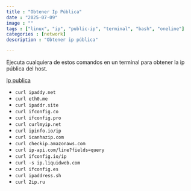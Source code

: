 ```yaml
---
title : "Obtener Ip Pública"
date : "2025-07-09"
image : ""
tags : ["linux", "ip", "public-ip", "terminal", "bash", "oneline"]
categories : [network]
description : "Obtener ip pública"

---
```


Ejecuta cualquiera de estos comandos en un terminal para obtener la ip pública del host.

[Ip publica](https://github.com/chubin/awesome-console-services?tab=readme-ov-file#new-line)

- `curl ipaddy.net`
- `curl eth0.me`
- `curl ipaddr.site`
- `curl ifconfig.co`
- `curl ifconfig.pro`
- `curl curlmyip.net`
- `curl ipinfo.io/ip`
- `curl icanhazip.com`
- `curl checkip.amazonaws.com`
- `curl ip-api.com/line?fields=query`
- `curl ifconfig.io/ip`
- `curl -s ip.liquidweb.com`
- `curl ifconfig.es`
- `curl ipaddress.sh`
- `curl 2ip.ru`
